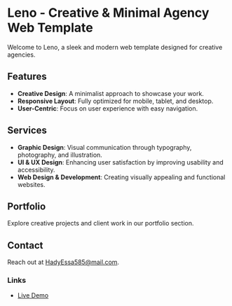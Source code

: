 # Leno - Creative & Minimal Agency Web Template

Welcome to Leno, a sleek and modern web template designed for creative agencies.

## Features
- **Creative Design**: A minimalist approach to showcase your work.
- **Responsive Layout**: Fully optimized for mobile, tablet, and desktop.
- **User-Centric**: Focus on user experience with easy navigation.

## Services
- **Graphic Design**: Visual communication through typography, photography, and illustration.
- **UI & UX Design**: Enhancing user satisfaction by improving usability and accessibility.
- **Web Design & Development**: Creating visually appealing and functional websites.

## Portfolio
Explore creative projects and client work in our portfolio section.

## Contact
Reach out at [HadyEssa585@mail.com](mailto:HadyEssa585@mail.com).

### Links
- [Live Demo](https://hadyessa.github.io/temp_one/)
